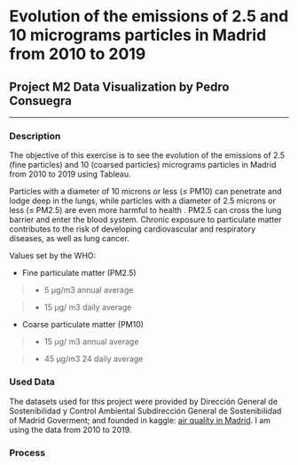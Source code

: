 # Evolution of the emissions of 2.5 and 10 micrograms particles in Madrid from 2010 to 2019

## Project M2 Data Visualization by Pedro Consuegra
---

### Description

The objective of this exercise is to see the evolution of the emissions of 2.5 (fine particles) and 10 (coarsed particles) micrograms particles in Madrid from 2010 to 2019 using Tableau.

Particles with a diameter of 10 microns or less (≤ PM10) can penetrate and lodge deep in the lungs, while particles with a diameter of 2.5 microns or less (≤ PM2.5) are even more harmful to health . PM2.5 can cross the lung barrier and enter the blood system. Chronic exposure to particulate matter contributes to the risk of developing cardiovascular and respiratory diseases, as well as lung cancer.

Values set by the WHO:

- Fine particulate matter (PM2.5)
> - 5 μg/m3 annual average

> - 15 μg/ m3 daily average

- Coarse particulate matter (PM10)
> - 15 μg/ m3 annual average

> - 45 μg/m3 24 daily average

### Used Data

The datasets used for this project were provided by Dirección General de Sostenibilidad y Control Ambiental Subdirección General de Sostenibilidad of Madrid Goverment; and founded in kaggle: [air quality in Madrid](https://www.kaggle.com/datasets/raulperula/air-quality-in-madrid-20012020). I am using the data from 2010 to 2019.

### Process


